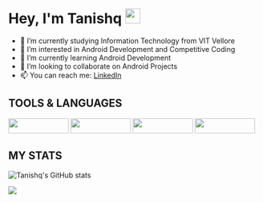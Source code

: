 # Hey, I'm Tanishq <img src="https://raw.githubusercontent.com/MartinHeinz/MartinHeinz/master/wave.gif" width="30px">

- 🌱 I’m currently studying Information Technology from VIT Vellore
- 👀 I’m interested in Android Development and Competitive Coding
- 🌱 I’m currently learning Android Development
- 👯 I’m looking to collaborate on Android Projects
- 📫 You can reach me: [LinkedIn](https://www.linkedin.com/in/tanishq-tyagi/)

## TOOLS & LANGUAGES
<img src ="https://img.shields.io/badge/Code-Java-informational?style=flat&logo=Java&logoColor=white&color=2E8B57" width = "120" height = "30"> <img src ="https://img.shields.io/badge/Code-C++-informational?style=flat&logo=C&logoColor=white&color=2E8B57" width = "120" height = "30">
<img src ="https://img.shields.io/badge/Code-MySQL-informational?style=flat&logo=MySQL&logoColor=white&color=2E8B57" width = "120" height = "30">
<img src ="https://img.shields.io/badge/Code-Android-informational?style=flat&logo=Android&logoColor=white&color=2E8B57" width = "120" height = "30">

## MY STATS
![Tanishq's GitHub stats](https://github-readme-stats.vercel.app/api?username=Tanishq6210&show_icons=true&theme=dark)
                 
<img src = "https://github-readme-stats.vercel.app/api/top-langs/?username=Tanishq6210&show_icons=true&title_color=ffffff&icon_color=00FA9A&text_color=daf7dc&bg_color=151515">
